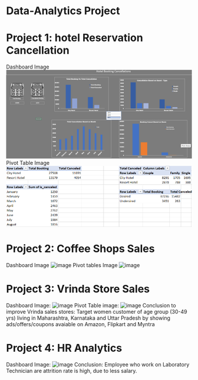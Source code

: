 # Data-Analytics Project

# Project 1: hotel Reservation Cancellation 
Dashboard Image
![alt text](image.png)
Pivot Table Image
![alt text](image-1.png)

# Project 2: Coffee Shops Sales
Dashboard Image
![image](https://github.com/user-attachments/assets/3bed470a-2ed6-498a-9a5e-3e8616bf5492)
Pivot tables Image
![image](https://github.com/user-attachments/assets/19dfb16f-db71-4f64-bb17-c3c80c24e27c)

# Project 3: Vrinda Store Sales
Dashboard Image:
![image](https://github.com/user-attachments/assets/e2cfcb0f-5a9c-4c1c-8027-aab08d57a7da)
Pivot Table image:
![image](https://github.com/user-attachments/assets/ff504d0b-4bdd-4efd-b0ac-766ef419c6db)
Conclusion to improve Vrinda sales stores:
Target women customer of age group (30-49 yrs) living in Maharashtra, Karnataka and Uttar Pradesh by showing ads/offers/coupons avaiable on Amazon, Flipkart and Myntra

# Project 4: HR Analytics
Dashboard Image:
![image](https://github.com/user-attachments/assets/7cdc747c-b94a-4141-a334-42fff20955e9)
Conclusion:
Employee who work on Laboratory Technician are attrition rate is high, due to less salary.

